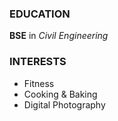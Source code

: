 ### EDUCATION
**BSE** in *Civil Engineering*

### INTERESTS
- Fitness
- Cooking & Baking
- Digital Photography
